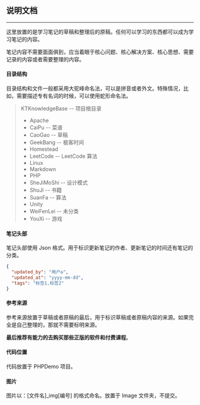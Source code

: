 ## 说明文档

---

这里放置的是学习笔记的草稿和整理后的原稿。任何可以学习的东西都可以成为学习笔记的内容。

笔记内容不需要面面俱到，应当着眼于核心问题、核心解决方案、核心思想、需要记录的内容或者需要整理的内容。

#### 目录结构

目录结构和文件一般都采用大驼峰命名法，可以是拼音或者外文。特殊情况，比如，需要描述专有名词的时候，可以使用蛇形命名法。

>KTKnowledgeBase -- 项目根目录
>
>- Apache
>- CaiPu -- 菜谱
>- CaoGao -- 草稿
>- GeekBang -- 极客时间
>- Homestead
>- LeetCode -- LeetCode 算法
>- Linux
>- Markdown
>- PHP
>- SheJiMoShi -- 设计模式
>- ShuJi -- 书籍
>- SuanFa -- 算法
>- Unity
>- WeiFenLei -- 未分类
>- YouXi -- 游戏
>

#### 笔记头部

笔记头部使用 Json 格式。用于标识更新笔记的作者、更新笔记的时间还有笔记的分类。

```json
{
  "updated_by": "用户a",
  "updated_at": "yyyy-mm-dd",
  "tags": "标签1,标签2"
}
```

#### 参考来源

参考来源放置于草稿或者原稿的最后，用于标识草稿或者原稿内容的来源。如果完全是自己整理的，那就不需要标明来源。

**最后推荐有能力的去购买那些正版的软件和付费课程**。

#### 代码位置

代码放置于 PHPDemo 项目。

#### 图片

图片以：[文件名]_img[编号] 的格式命名。放置于 Image 文件夹，不提交。